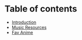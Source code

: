 # Table of contents

* [Introduction](README.md)
* [Music Resources](music-resources.md)
* [Fav Anime](fav-animes.md)

